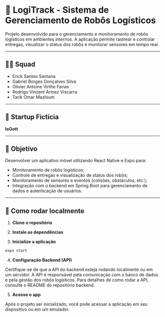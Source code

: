 # 🚀 LogiTrack - Sistema de Gerenciamento de Robôs Logísticos

Projeto desenvolvido para o gerenciamento e monitoramento de robôs logísticos em ambientes internos. A aplicação permite rastrear e controlar entregas, visualizar o status dos robôs e monitorar sensores em tempo real.

---

## 👨‍💻 Squad
- Erick Santos Santana
- Gabriel Borges Gonçalves Silva
- Olivier Antoine Virthe Farias
- Rodrigo Vinzent Arinez Viscarra
- Tarik Omar Mazloum

---

## 🏢 Startup Fictícia

**loGott**

---

## 🎯 Objetivo
Desenvolver um aplicativo móvel utilizando React Native e Expo para:

- Monitoramento de robôs logísticos;
- Controle de entregas e visualização de status dos robôs;
- Monitoramento de sensores e eventos (colisões, obstáculos, etc.);
- Integração com o backend em Spring Boot para gerenciamento de dados e autenticação de usuários.

---

## 🔧 Como rodar localmente

1. **Clone o repositório**

2. **Instale as dependências**

3. **Inicialize a aplicação**
```bash
expo start
```

4. **Configuração Backend (API)**
   
Certifique-se de que a API do backend esteja rodando localmente ou em um servidor. A API é responsável pela comunicação com o banco de dados e pela gestão dos robôs logísticos. Para detalhes de como rodar a API, consulte o README do repositório backend.

5. **Acesse o app**
   
Após o projeto ser inicializado, você pode acessar a aplicação em seu dispositivo ou em um emulador.
